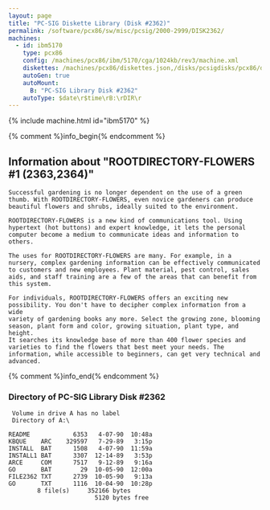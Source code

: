 ```yaml
---
layout: page
title: "PC-SIG Diskette Library (Disk #2362)"
permalink: /software/pcx86/sw/misc/pcsig/2000-2999/DISK2362/
machines:
  - id: ibm5170
    type: pcx86
    config: /machines/pcx86/ibm/5170/cga/1024kb/rev3/machine.xml
    diskettes: /machines/pcx86/diskettes.json,/disks/pcsigdisks/pcx86/diskettes.json
    autoGen: true
    autoMount:
      B: "PC-SIG Library Disk #2362"
    autoType: $date\r$time\rB:\rDIR\r
---
```


{% include machine.html id="ibm5170" %}

{% comment %}info_begin{% endcomment %}

## Information about "ROOTDIRECTORY-FLOWERS #1 (2363,2364)"

    Successful gardening is no longer dependent on the use of a green
    thumb. With ROOTDIRECTORY-FLOWERS, even novice gardeners can produce
    beautiful flowers and shrubs, ideally suited to the environment.
    
    ROOTDIRECTORY-FLOWERS is a new kind of communications tool. Using
    hypertext (hot buttons) and expert knowledge, it lets the personal
    computer become a medium to communicate ideas and information to
    others.
    
    The uses for ROOTDIRECTORY-FLOWERS are many. For example, in a
    nursery, complex gardening information can be effectively communicated
    to customers and new employees. Plant material, pest control, sales
    aids, and staff training are a few of the areas that can benefit from
    this system.
    
    For individuals, ROOTDIRECTORY-FLOWERS offers an exciting new
    possibility. You don't have to decipher complex information from a wide
    variety of gardening books any more. Select the growing zone, blooming
    season, plant form and color, growing situation, plant type, and height.
    It searches its knowledge base of more than 400 flower species and
    varieties to find the flowers that best meet your needs. The
    information, while accessible to beginners, can get very technical and
    advanced.
{% comment %}info_end{% endcomment %}


### Directory of PC-SIG Library Disk #2362

     Volume in drive A has no label
     Directory of A:\

    README            6353   4-07-90  10:48a
    KBQUE    ARC    329597   7-29-89   3:15p
    INSTALL  BAT      1508   4-07-90  11:59a
    INSTALL1 BAT      3307  12-14-89   3:53p
    ARCE     COM      7517   9-12-89   9:16a
    GO       BAT        29  10-05-90  12:00a
    FILE2362 TXT      2739  10-05-90   9:13a
    GO       TXT      1116  10-04-90  10:28p
            8 file(s)     352166 bytes
                            5120 bytes free
